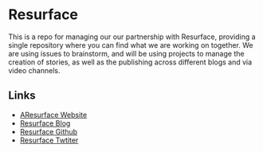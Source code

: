 # Resurface
This is a repo for managing our our partnership with Resurface, providing a single repository where you can find what we are working on together. We are using issues to brainstorm, and will be using projects to manage the creation of stories, as well as the publishing across different blogs and via video channels.

## Links

- [AResurface Website](https://resurface.io/)
- [Resurface Blog](https://resurface.io/blog)
- [Resurface Github](https://github.com/resurfaceio)
- [Resurface Twtiter](https://twitter.com/resurfacelabs)
